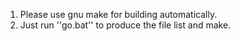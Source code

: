 ﻿1. Please use gnu make for building automatically.
2. Just run ''go.bat'' to produce the file list and make.
